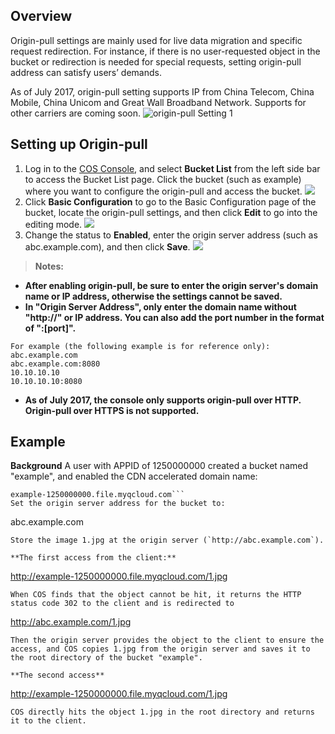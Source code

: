 ## Overview

Origin-pull settings are mainly used for live data migration and specific request redirection. For instance, if there is no user-requested object in the bucket or redirection is needed for special requests, setting origin-pull address can satisfy users’ demands.

As of July 2017, origin-pull setting supports IP from China Telecom, China Mobile, China Unicom and Great Wall Broadband Network. Supports for other carriers are coming soon.
![origin-pull Setting 1](//mc.qcloudimg.com/static/img/c6e4e6281c47210b8dd97ba3a2a7cb9f/image.png)

## Setting up Origin-pull

1. Log in to the [COS Console](https://intl.cloud.tencent.com/login), and select **Bucket List** from the left side bar to access the Bucket List page. Click the bucket (such as example) where you want to configure the origin-pull and access the bucket.
   ![](//mc.qcloudimg.com/static/img/b51d5a77d53c3416324ea3eb283c788c/image.png)
2. Click **Basic Configuration** to go to the Basic Configuration page of the bucket, locate the origin-pull settings, and then click **Edit** to go into the editing mode.
   ![](//mc.qcloudimg.com/static/img/5cd4e9d94d871eb4b58714c0d993fe52/image.png)
3. Change the status to **Enabled**, enter the origin server address (such as abc.example.com), and then click **Save**.
   ![](//mc.qcloudimg.com/static/img/31950daad98cbfc7dbbbedf4673ac221/image.png)

> **Notes:**

- **After enabling origin-pull, be sure to enter the origin server's domain name or IP address, otherwise the settings cannot be saved.**
- **In "Origin Server Address", only enter the domain name without "http://" or IP address. You can also add the port number in the format of ":[port]".**

```
For example (the following example is for reference only):
abc.example.com
abc.example.com:8080
10.10.10.10
10.10.10.10:8080
```

- **As of July 2017, the console only supports origin-pull over HTTP. Origin-pull over HTTPS is not supported.**

## Example

**Background**
A user with APPID of 1250000000 created a bucket named "example", and enabled the CDN accelerated domain name:

```
example-1250000000.file.myqcloud.com```
Set the origin server address for the bucket to:
```

abc.example.com

```
Store the image 1.jpg at the origin server (`http://abc.example.com`).

**The first access from the client:**
```

http://example-1250000000.file.myqcloud.com/1.jpg

```
When COS finds that the object cannot be hit, it returns the HTTP status code 302 to the client and is redirected to 
```

http://abc.example.com/1.jpg

```
Then the origin server provides the object to the client to ensure the access, and COS copies 1.jpg from the origin server and saves it to the root directory of the bucket "example".

**The second access**
```

http://example-1250000000.file.myqcloud.com/1.jpg

```
COS directly hits the object 1.jpg in the root directory and returns it to the client.
```
